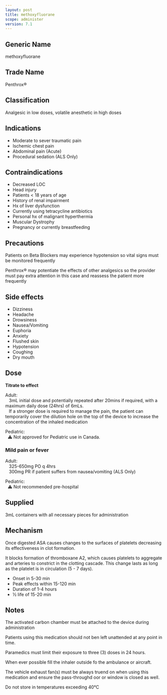 ```yaml
---
layout: post
title: methoxyfluorane
scope: administer
version: 7.1
---
```


## Generic Name

methoxyfluorane

## Trade Name

Penthrox®

## Classification

Analgesic in low doses, volatile anesthetic in high doses

## Indications

- Moderate to sever traumatic pain
- Ischemic chest pain
- Abdominal pain (Acute)
- Procedural sedation (ALS Only)

## Contraindications

- Decreased LOC
- Head injury
- Patients < 18 years of age
- History of renal impairment
- Hx of liver dysfunction
- Currently using tetracycline antibiotics
- Personal hx of malignant hyperthermia
- Muscular Dystrophy
- Pregnancy or currently breastfeeding

## Precautions

Patients on Beta Blockers may experience hypotension so vital signs must be monitored frequently

Penthrox® may potentiate the effects of other analgesics so the provider must pay extra attention in this case and reassess the patient more frequently

## Side effects

- Dizziness
- Headache
- Drowsiness
- Nausea/Vomiting
- Euphoria
- Anxiety
- Flushed skin
- Hypotension
- Coughing
- Dry mouth

## Dose

**Titrate to effect**

Adult:\
&nbsp;&nbsp; 3mL initial dose and potentially repeated after 20mins if required, with a maximum daily dose (24hrs) of 6mLs.\
&nbsp;&nbsp; If a stronger dose is required to manage the pain, the patient can temporarily cover the dilution hole on the top of the device to increase the concentration of the inhaled medication

Pediatric:\
&nbsp;&nbsp;⚠️ Not approved for Pediatric use in Canada.


### Mild pain or fever
Adult:\
&nbsp;&nbsp; 325-650mg PO q 4hrs\
&nbsp;&nbsp; 300mg PR if patient suffers from nausea/vomiting (ALS Only)

Pediatric:\
&nbsp;&nbsp;⚠️ Not recommended pre-hospital

## Supplied

3mL containers with all necessary pieces for administration

## Mechanism

Once digested ASA causes changes to the surfaces of platelets decreasing its effectiveness in clot formation.

It blocks formation of thromboxane A2, which causes platelets to aggregate and arteries to constrict in the clotting cascade. This change lasts as long as the platelet is in circulation (5 - 7 days).

- Onset in 5-30 min
- Peak effects within 15-120 min
- Duration of 1-4 hours
- ½ life of 15-20 min

## Notes

The activated carbon chamber must be attached to the device during administration

Patients using this medication should not ben left unattended at any point in time.

Paramedics must limit their exposure to three (3) doses in 24 hours.

When ever possible fill the inhaler outside fo the ambulance or aircraft.

The vehicle exhaust fan(s) must be always truend on when using this medication and ensure the pass-throughd oor or window is closed as well.

Do not store in temperatures exceeding 40°C